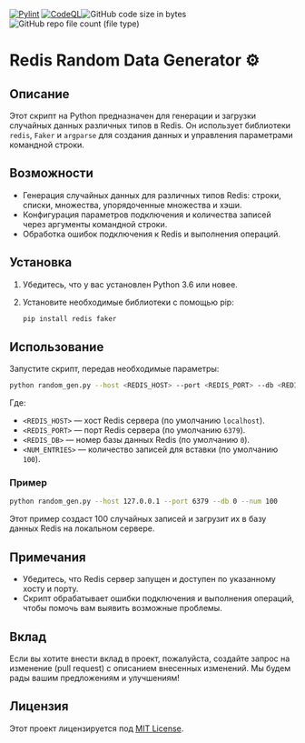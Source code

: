 [![Pylint](https://github.com/iwizard7/redis-random-data-generator/actions/workflows/pylint.yml/badge.svg)](https://github.com/iwizard7/redis-random-data-generator/actions/workflows/pylint.yml) [![CodeQL](https://github.com/iwizard7/redis-random-data-generator/actions/workflows/codeql.yml/badge.svg)](https://github.com/iwizard7/redis-random-data-generator/actions/workflows/codeql.yml)![GitHub code size in bytes](https://img.shields.io/github/languages/code-size/iwizard7/redis-random-data-generator) ![GitHub repo file count (file type)](https://img.shields.io/github/directory-file-count/iwizard7/redis-random-data-generator)
# Redis Random Data Generator ⚙️

## Описание

Этот скрипт на Python предназначен для генерации и загрузки случайных данных различных типов в Redis. Он использует библиотеки `redis`, `Faker` и `argparse` для создания данных и управления параметрами командной строки.

## Возможности

- Генерация случайных данных для различных типов Redis: строки, списки, множества, упорядоченные множества и хэши.
- Конфигурация параметров подключения и количества записей через аргументы командной строки.
- Обработка ошибок подключения к Redis и выполнения операций.

## Установка

1. Убедитесь, что у вас установлен Python 3.6 или новее.
2. Установите необходимые библиотеки с помощью pip:

   ```bash
   pip install redis faker
   ```

## Использование

Запустите скрипт, передав необходимые параметры:

```bash
python random_gen.py --host <REDIS_HOST> --port <REDIS_PORT> --db <REDIS_DB> --num <NUM_ENTRIES>
```

Где:
- `<REDIS_HOST>` — хост Redis сервера (по умолчанию `localhost`).
- `<REDIS_PORT>` — порт Redis сервера (по умолчанию `6379`).
- `<REDIS_DB>` — номер базы данных Redis (по умолчанию `0`).
- `<NUM_ENTRIES>` — количество записей для вставки (по умолчанию `100`).

### Пример

```bash
python random_gen.py --host 127.0.0.1 --port 6379 --db 0 --num 100
```

Этот пример создаст 100 случайных записей и загрузит их в базу данных Redis на локальном сервере.

## Примечания

- Убедитесь, что Redis сервер запущен и доступен по указанному хосту и порту.
- Скрипт обрабатывает ошибки подключения и выполнения операций, чтобы помочь вам выявить возможные проблемы.

## Вклад

Если вы хотите внести вклад в проект, пожалуйста, создайте запрос на изменение (pull request) с описанием внесенных изменений. Мы будем рады вашим предложениям и улучшениям!

## Лицензия

Этот проект лицензируется под [MIT License](LICENSE).
